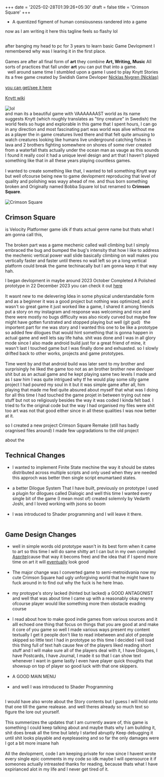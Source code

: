 +++
date = '2025-02-28T01:39:26+05:30'
draft = false
title = 'Crimson Square'
+++

- A quentized figment of human consiousness randered into a game  

now as I am writing it here this tagline feels so flashy lol  
&nbsp;  

after banging my head to pc for 3 years to learn basic Game Devlopment I remembered why was I learing it in the first place.  
&nbsp;  
Games are after all final form of **art** they combine **Art, Writing, Music** All sorts of practices that fall under **art** you can put that into a game.  
&nbsp;
well around same time I stumbled upon a game I used to play Knytt Stories its a free game created by Swidish Game Devloper
[Nicklas Nygren (Nicklas)](https://en.wikipedia.org/wiki/Nifflas)  
&nbsp;  
[you can get/see it here](http://egomassive.com/ks/)  
&nbsp;  
[Knytt wiki](https://nifflas.fandom.com/wiki/Knytt)  
&nbsp;  
![lol](https://www.rockpapershotgun.com/images/sept07/knytt2.jpg)  
and man its a beautiful game with VAAAAAAAST world as its name suggests
Knytt (which roughly translates as "tiny creature" in Swedish) the world feels so huge and explorable in this game that I spent hours, I can go in any direction and most fascinating part was world was alive without me as a player the in game creatures lived there and that felt quite amusing to watch creatures looking like humans live underground catching fishes in lava and 2 brothers fighting somewhere on shores of some river created from a waterfall thats actually under the ocean man as vauge as this sounds I found it really cool it had a unique level design and art that I haven't played something like that in all these years playing countless games.  
&nbsp;  
I wanted to create something like that, I wanted to tell something Knytt way but well ofcourse being new to game devlopment reproducing that level of quality and polishing was wayy ahead of me. and thus born something broken and Originally named Bobba Square lol but renamed to **Crimson Square**.  
&nbsp;  
![Crimson Square](../../blogImages/CrimsonSquare/CrimsonSquarebig.png)  

## Crimson Square

is Velocity Platformer game idk if thats actual genre name but thats what I am gonna call this,  
&nbsp;  
The broken part was a game mechenic called wall climbing but I simply embraced the bug and bumped the bug's intensity that how I like to address the mechenic vertical power wall slide basically climbing on wall makes you vertically faster and faster until theres no wall left so ye a long vertical platform could break the game techinacally but I am gonna keep it that way hah.

I began devlopment in maybe around 2023 October
Completed A Polished prototype in 22 December 2023
you can check it out [here](https://vedarth.itch.io/crimson-square)  
&nbsp;  
It wasnt new to me delevering Idea in some physical understandable form and as a beginner it was a good project but nothing was optimized, and it wasn't so great game it just worked like a game, I shared it among friends put a story on my instagram and response was welcoming and nice and there were mostly no bugs difficulty was also nicely curved but maybe few might have gotten furstrated and stopped playing but well (git gud)
&nbsp;
the importent part for me was story and I wanted this one to be like a prototype so added few dilogues that would hint something that is gonna happen in actual game and well lets say life haha.
shit was done and I was in all glory mode since I also made android build just for a great friend of mine, it wasn't last I touched game but I was finally done and exhuasted. so I slowly drifted back to other works, projects and game prototypes.  
&nbsp;  
Time went by and that android build was later sent to my brother and surprisingly he liked the game too not as an brother brother new devloper shit but as an actual game and he kept playing same two levels I made and as I saw him I was quite intrigued why tf he would play some silly game project I had poured my soul in it but it was simple game after all, him playing that made me feel quite absured about myself that what was I doing for all this time I had touched the game projet in between trying out new stuff but not so religiously besides the way it was coded I kinda felt bad. I tried to fix the original code but the way I had organised my files were shit too art was not that good either since in all these qualities I was now better at it.

so I created a new project Crimson Square Remake
(still has badly oragnised files around) I made few upgradations to the old project 

about the  

## Technical Changes

- I wanted to implement Finite State mechine the way it should be states distributed across multiple scripts and only used when they are needed this approch was better then single script enumartaed states.  
&nbsp;  
- a better Dilogue System That I have built, previously on prototype I used a plugin for dilogues called Dialogic and well this time I wanted every single bit of the game (I mean most of) created solemnly by Vedarth Joshi, and I loved working with jsons so boom  
&nbsp;  
- I was introduced to Shader programming and I will leave it there.  
&nbsp;  

## Game Design Changes

- well in simple words old prototype wasn't in its best form when it came to art so this time I will do same shitty art I can but in my own compiled [Asprite](https://www.aseprite.org/)(cause that way it becoms free) and the idea that if I spend more time on art it will [eventually](https://www.youtube.com/watch?v=GHe8kKO8uds) look good  
&nbsp;  
- The major change was I converted game to semi-metroidvania now my cute Crimson Square had ugly unforgiving world that he might have to fuck around in to find out why the fuck is he here lmao.  
&nbsp;  
- my protoype's story lacked (hinted but lacked) a GOOD ANTAGONIST and well that was about time I came up with a reasonably okay enemy ofcourse player would like something more then obstacle evading course  
&nbsp;  
- I read about how to make good indie games from various sources and it alll echoed one thing that focus on things that you are good at and make it core of you game so well I made various ways present my content textually I get it people don't like to read inbetween and alot of people skipped so little text I had in prototype so this time I decided I will load this thing full of text hah cause few of the players liked reading short stuff and I will make sure all of the players deal with it, I have Dilogues, I have Postcards, I have Journal, I made it so that I can show text whenever I want in game lastly I even have player quick thoughts that showsup on top of player so good luck with that one skippers.  
&nbsp;  
- A GOOD MAIN MENU  
&nbsp;  
- and well I was introduced to Shader Programming  
&nbsp;

I would have also wrote about the Story contents but I guess I will hold onto that one till the game realease. and well theres already so much text so figure the lore out yourself.  
&nbsp;  
This summerizes the updates that I am currently aware of, this game is something I could keep talking about and maybe thats why I am building it, shit does break all the time but lately I started abruptly Keep debugging it until shit looks playable and eyepleaseing and so far the only damages were I got a bit more insane hah  
&nbsp;  
All the devlopment, code I am keeping private for now since I havent wrote every single epic comments in my code so idk maybe I will opensource it if someones actually intreasted thanks for reading, because thats what I have expirianced alot in my life and I never get tired of it.
